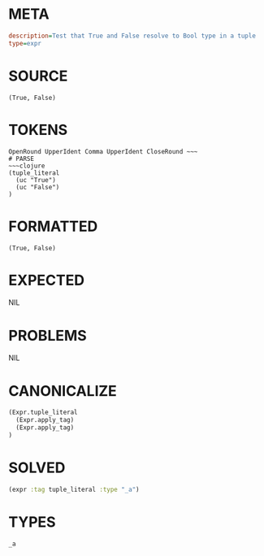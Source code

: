 # META
~~~ini
description=Test that True and False resolve to Bool type in a tuple
type=expr
~~~
# SOURCE
~~~roc
(True, False)
~~~
# TOKENS
~~~text
OpenRound UpperIdent Comma UpperIdent CloseRound ~~~
# PARSE
~~~clojure
(tuple_literal
  (uc "True")
  (uc "False")
)
~~~
# FORMATTED
~~~roc
(True, False)
~~~
# EXPECTED
NIL
# PROBLEMS
NIL
# CANONICALIZE
~~~clojure
(Expr.tuple_literal
  (Expr.apply_tag)
  (Expr.apply_tag)
)
~~~
# SOLVED
~~~clojure
(expr :tag tuple_literal :type "_a")
~~~
# TYPES
~~~roc
_a
~~~
